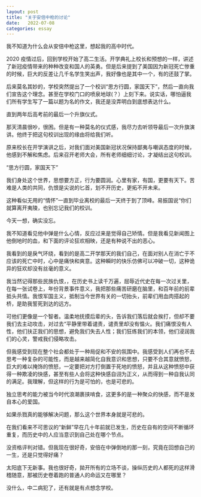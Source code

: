 ```yaml
---
layout: post
title: "关于安倍中枪的讨论"
date:   2022-07-08
categories: essay
---
```


我不知道为什么会从安倍中枪这里，想起我的高中时代。

2020 疫情过后，回到学校开始了高二生活。开学典礼上校长和预想的一样，讲述了新冠疫情带来的种种改变和国人的英勇。但是后来提到了美国因为新冠死亡惨重的时候，巨大的反差让几千名学生笑出声，我好像也是其中一个，有的还鼓了掌。

后来莫名其妙的，学校突然提出了一个校训“思方行圆，家国天下”，然后一直向我们宣告这个理念。甚至在学校门口的喷泉地球(？）上刻下来。说实话，哪怕逼我们所有学生写了一篇以题为名的作文，我还是没弄明白到底想表达什么。

直到两年后高考前的最后一个升旗仪式。

那天清晨很吵，很困。但是有一种莫名的仪式感，我尽力去听领导最后一次升旗演讲。他终于把这句校训出现的缘由将给我们听。

原来校长在开学演讲之后，对我们面对美国新冠状况保持鄙夷与嘲讽态度的时候，他感到不解和焦虑。后来召开老师大会，所有老师细细讨论，才凝结出这句校训。

“思方行圆，家国天下”

我们身处这个世界，思想要方正，行为要圆润。心里有家，有国，更要有天下。苦难是人类的共同，仇恨是尖说的匕首，划不开历史，更拓不开未来。

这种看似无用的“情怀”一直到毕业离校的最后一天终于到了顶峰。易振国说“你们就算离开夷陵，也别忘记我们的校训。

今天一想，确实没忘。

我不知道看见他中弹是什么心情，反应过来是觉得自己矫情。但是我看见新闻图上他倒地时的血，和下面的评论狂欢相映，还是有种说不出的恶心。

我看到的是戾气环绕，看到的是高二开学那天的我们自己，在面对别人在消亡于不应该的死亡中时，心中是痛快和爽意。这种瞬时的快乐仿佛可以冲破一切，这种诡异的狂欢却没有丝毫的意义。

我当然记得那些民族仇恨，，在历史书上读千万遍，屈辱近代史在每一次过关里，在每一张试卷上，年份背景事件意义，我把那些痛苦研磨在脑里，和百年前的前辈抵头共情。我恨军国主义，抵制当今世界有关的一切抬头，前辈们用血肉搭起的桥，是助我誓死到达的远方。

可他们更像是一个智者。温柔地抚摸后辈的头，告诉我们落后就会挨打，但却不要我们去主动攻击，对过去“平静里带着谴责，谴责里却没有愠火。我们痛恨没有人性，他们扶正我们的思想，避免我们失去人性；我们狂练我们的本领，他们浸润我们的心灵，警戒我们侵略攻击。

但我感受到现在整个社会都处于一种局促和不安的氛围中。我感受到人们再也不去思考一种复杂的可能性，而是越来越简化自我意识和思想，只要不合其意就愤怒，巨大的难以掩饰的愤怒，一定要把对方打倒置于死地的愤怒，并且从这种愤怒中获得一种欺凌的快感，甚至有些人会将这种快感自诩为正义，从而得到一种自我认同的满足。我理解，但这样的行为是可怕的，也是可悲的。

独立思考的能力被当今时代浪潮裹挟啃食，这更多的是一种聚众的快感，而不是发自本心的爱国。

如果杀戮真的能够解决问题，那么这个世界本身就是可悲的。

在我们看来不可思议的“新鲜”早在几十年前就已发生，历史在自有的空间不断循环重复，而历史中的人应当意识到自己处在哪个节点。

没资格评判对错。但我现在很好奇，安倍在中弹倒地的那一刻，究竟在回想自己的一生，还是只觉得好痛？

太阳底下无新事。我也很好奇，拋开所有的立场不谈，操纵历史的人都死的这样滑稽随意，那被历史卷着跑的普通人的命运又在哪里？

没什么，中二病犯了，还有就是有点想念学校。